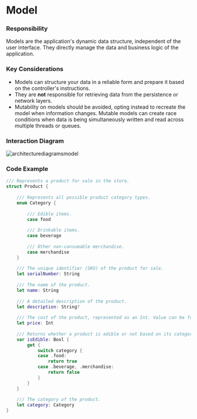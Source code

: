 # Model
### Responsibility
Models are the application's dynamic data structure, independent of the user interface. They directly manage the data and business logic of the application.

### Key Considerations
* Models can structure your data in a reliable form and prepare it based on the controller's instructions.
* They are **not** responsible for retrieving data from the persistence or network layers. 
* Mutability on models should be avoided, opting instead to recreate the model when information changes. Mutable models can create race conditions when data is being simultaneously written and read across multiple threads or queues. 

### Interaction Diagram
![architecturediagramsmodel](https://user-images.githubusercontent.com/16432044/41422895-ecc46a86-6fc7-11e8-8719-ff2d0134f47d.png)

### Code Example

```swift
/// Represents a product for sale in the store.
struct Product {
    
    /// Represents all possible product category types.
    enum Category {
        
        /// Edible items.
        case food
        
        /// Drinkable items.
        case beverage
        
        /// Other non-consumable merchandise.
        case merchandise
    }
    
    /// The unique identifier (SKU) of the product for sale.
    let serialNumber: String
    
    /// The name of the product.
    let name: String
    
    /// A detailed description of the product.
    let description: String?
    
    /// The cost of the product, represented as an Int. Value can be formatted later based on currency needed
    let price: Int
    
    /// Returns whether a product is edible or not based on its category.
    var isEdible: Bool {
        get {
            switch category {
            case .food:
                return true
            case .beverage, .merchandise:
                return false
            }
        }
    }
    
    /// The category of the product.
    let category: Category
}
```
